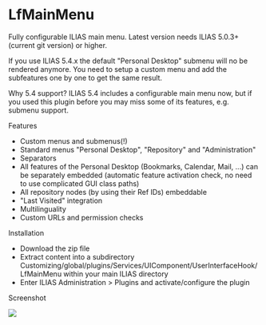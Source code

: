 # LfMainMenu

Fully configurable ILIAS main menu. Latest version needs ILIAS 5.0.3+ (current git version) or higher.

If you use ILIAS 5.4.x the default "Personal Desktop" submenu will no be rendered anymore. You need to setup a custom menu and add the subfeatures one by one to get the same result.

Why 5.4 support? ILIAS 5.4 includes a configurable main menu now, but if you used this plugin before you may miss some of its features, e.g. submenu support.

Features
- Custom menus and submenus(!)
- Standard menus "Personal Desktop", "Repository" and "Administration"
- Separators
- All features of the Personal Desktop (Bookmarks, Calendar, Mail, ...) can be separately embedded (automatic feature activation check, no need to use complicated GUI class paths)
- All repository nodes (by using their Ref IDs) embeddable
- "Last Visited" integration
- Multilinguality
- Custom URLs and permission checks
 
Installation
- Download the zip file
- Extract content into a subdirectory Customizing/global/plugins/Services/UIComponent/UserInterfaceHook/LfMainMenu within your main ILIAS directory
- Enter ILIAS Administration > Plugins and activate/configure the plugin
 
Screenshot

<img src="http://www.ilias.de/docu/data/docu/mobs/mm_45170/Bildschirmfoto_2015-07-17_um_14.29.38.png" />

